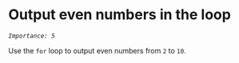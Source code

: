 # Output even numbers in the loop
_`Importance: 5`_

Use the `for` loop to output even numbers from `2` to `10`.
